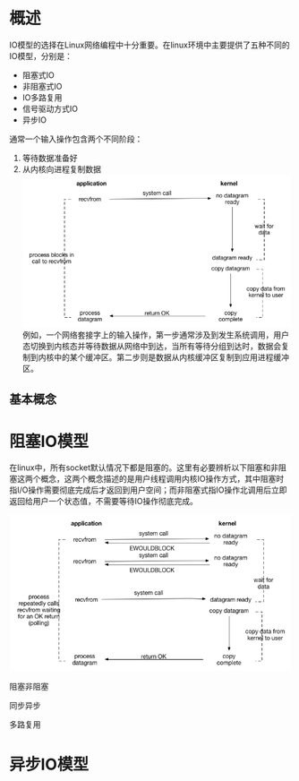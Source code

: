 # 概述
IO模型的选择在Linux网络编程中十分重要。在linux环境中主要提供了五种不同的IO模型，分别是：
* 阻塞式IO
* 非阻塞式IO
* IO多路复用
* 信号驱动方式IO
* 异步IO

通常一个输入操作包含两个不同阶段：
1. 等待数据准备好
2. 从内核向进程复制数据
![Alt text](./vx_images/IO操作模型.png)
例如，一个网络套接字上的输入操作，第一步通常涉及到发生系统调用，用户态切换到内核态并等待数据从网络中到达，当所有等待分组到达时，数据会复制到内核中的某个缓冲区。第二步则是数据从内核缓冲区复制到应用进程缓冲区。
## 基本概念


# 阻塞IO模型
在linux中，所有socket默认情况下都是阻塞的。这里有必要辨析以下阻塞和非阻塞这两个概念，这两个概念描述的是用户线程调用内核IO操作方式，其中阻塞时指I/O操作需要彻底完成后才返回到用户空间；而非阻塞式指IO操作北调用后立即返回给用户一个状态值，不需要等待IO操作彻底完成。

![阻塞IO模型](./vx_images/阻塞IO模型.png)

阻塞非阻塞


同步异步

多路复用



# 异步IO模型



